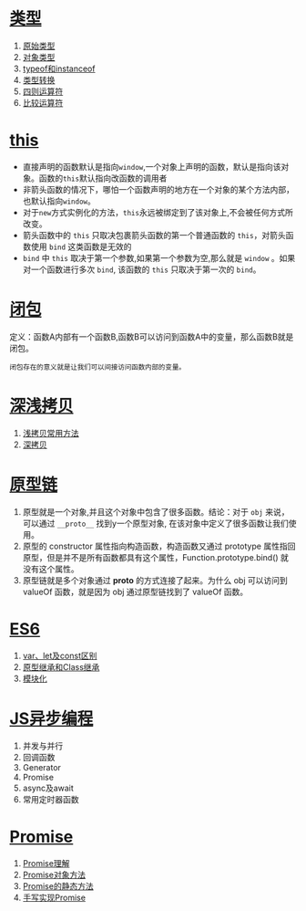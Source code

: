# [类型](./Type.md)
1. [原始类型](./Type.md#原始类型)
2. [对象类型](./Type.md#原始类型)
3. [typeof和instanceof](./Type.md#typeof和instanceof)
4. [类型转换](./Type.md#类型转换)
5. [四则运算符](./Type.md#四则运算符)
6. [比较运算符](./Type.md#比较运算符)

# [this](./This.md)
* 直接声明的函数默认是指向`window`,一个对象上声明的函数，默认是指向该对象。函数的`this`默认指向改函数的调用者
* 非箭头函数的情况下，哪怕一个函数声明的地方在一个对象的某个方法内部，也默认指向`window`。
* 对于`new`方式实例化的方法，`this`永远被绑定到了该对象上,不会被任何方式所改变。
* 箭头函数中的 `this` 只取决包裹箭头函数的第一个普通函数的 `this`，对箭头函数使用 `bind` 这类函数是无效的
* `bind` 中 `this` 取决于第一个参数,如果第一个参数为空,那么就是 `window` 。如果对一个函数进行多次 `bind`, 该函数的 `this` 只取决于第一次的 `bind`。
  
# [闭包](./This.md)
定义：函数A内部有一个函数B,函数B可以访问到函数A中的变量，那么函数B就是闭包。

    闭包存在的意义就是让我们可以间接访问函数内部的变量。

# [深浅拷贝](./Copy.md)
1. [浅拷贝常用方法](./Copy.md#浅拷贝常用方法)
2. [深拷贝](./Copy.md#深拷贝)

# [原型链](./Prototype.md)
1. 原型就是一个对象,并且这个对象中包含了很多函数。结论：对于 `obj` 来说，可以通过 `__proto__` 找到y一个原型对象, 在该对象中定义了很多函数让我们使用。
2. 原型的 constructor 属性指向构造函数，构造函数又通过 prototype 属性指回原型，但是并不是所有函数都具有这个属性，Function.prototype.bind() 就没有这个属性。
3. 原型链就是多个对象通过 __proto__ 的方式连接了起来。为什么 obj 可以访问到 valueOf 函数，就是因为 obj 通过原型链找到了 valueOf 函数。

# [ES6](./ES6.md)
1. [var、let及const区别](./ES6.md#var、let及const区别)
2. [原型继承和Class继承](./ES6.md#原型继承和Class继承)
3. [模块化](./ES6.md#模块化)

# [JS异步编程](./Async.md)
1. 并发与并行
2. 回调函数
3. Generator
4. Promise
5. async及await
6. 常用定时器函数

# [Promise](./Promise.md)
1. [Promise理解](./Promise.md#Promise理解)
2. [Promise对象方法](./Promise.md#Promise对象方法)
3. [Promise的静态方法](./Promise.md#Promise的静态方法)
4. [手写实现Promise](./Promise.md#手写实现Promise)
